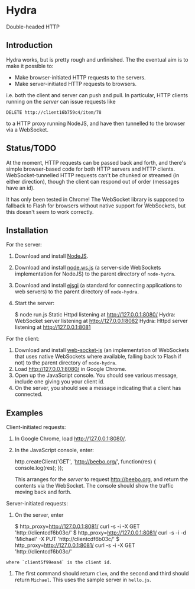 # Hydra

Double-headed HTTP

## Introduction

Hydra works, but is pretty rough and unfinished.  The the eventual aim is to
make it possible to:

  * Make browser-initiated HTTP requests to the servers.
  * Make server-initiated HTTP requests to browsers.
  
i.e. both the client and server can push and pull.  In particular, HTTP
clients running on the *server* can issue requests like

    DELETE http://client16b759c4/item/78

to a HTTP proxy running NodeJS, and have then tunnelled to the browser via a
WebSocket.

## Status/TODO

At the moment, HTTP requests can be passed back and forth, and there's
simple browser-based code for both HTTP servers and HTTP clients.
WebSocket-tunnelled HTTP requests can't be chunked or streamed (in either
direction), though the client can respond out of order (messages have an
id).

It has only been tested in Chrome!  The WebSocket library is supposed to
fallback to Flash for browsers without native support for WebSockets, but
this doesn't seem to work correctly.

## Installation

For the server:

  1. Download and install [NodeJS](http://nodejs.org/#download).
  1. Download and install [node.ws.js](http://github.com/ncr/node.ws.js) (a
  server-side WebSockets implementation for NodeJS) to the parent directory
  of `node-hydra`. 
  1. Download and install [ejsgi](http://github.com/isaacs/ejsgi) (a
  standard for connecting applications to web servers) to the parent
  directory of `node-hydra`. 
  1. Start the server:

        $ node run.js 
        Static Httpd listening at http://127.0.0.1:8080/
        Hydra: WebSocket server listening at http://127.0.0.1:8082
        Hydra: Httpd server listening at http://127.0.0.1:8081

For the client:

  1. Download and install
  [web-socket-js](http://github.com/gimite/web-socket-js) (an implementation
  of WebSockets that uses native WebSockets where available, falling back to
  Flash if not) to the parent directory of `node-hydra`.
  1. Load <http://127.0.0.1:8080/> in Google Chrome.
  1. Open up the JavaScript console.  You should see various message,
  include one giving you your client id.
  1. On the server, you should see a message indicating that a client has
  connected.
  
## Examples

Client-initiated requests:

  1. In Google Chrome, load <http://127.0.0.1:8080/>.
  2. In the JavaScript console, enter:
  
        http.createClient('GET', 'http://beebo.org/', function(res) {
            console.log(res); 
        });
        
     This arranges for the *server* to request <http://beebo.org>, and
     return the contents via the WebSocket.  The console should show the
     traffic moving back and forth.

Server-initiated requests:

  1. On the server, enter

        $ http_proxy=http://127.0.0.1:8081/ curl -s -i -X GET 'http://clientcdf6b03c/'
        $ http_proxy=http://127.0.0.1:8081/ curl -s -i -d 'Michael' -X PUT 'http://clientcdf6b03c/'
        $ http_proxy=http://127.0.0.1:8081/ curl -s -i -X GET 'http://clientcdf6b03c/'

    where `client5f99eaa4` is the client id.
  1. The first command should return `Clem`, and the second and third should
  return `Michael`.  This uses the sample server in `hello.js`.
